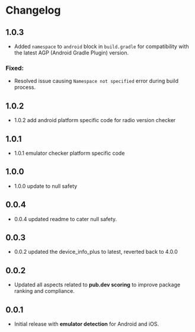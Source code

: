 # Changelog
## 1.0.3
- Added `namespace` to `android` block in `build.gradle` for compatibility with the latest AGP (Android Gradle Plugin) version.
### Fixed:
- Resolved issue causing `Namespace not specified` error during build process.

## 1.0.2
- 1.0.2 add android platform specific code for radio version checker

## 1.0.1
- 1.0.1 emulator checker platform specific code

## 1.0.0
- 1.0.0 update to null safety

## 0.0.4
- 0.0.4 updated readme to cater null safety.

## 0.0.3
- 0.0.2 updated the device_info_plus to latest, reverted back to 4.0.0

## 0.0.2
- Updated all aspects related to **pub.dev scoring** to improve package ranking and compliance.

## 0.0.1
- Initial release with **emulator detection** for Android and iOS.
